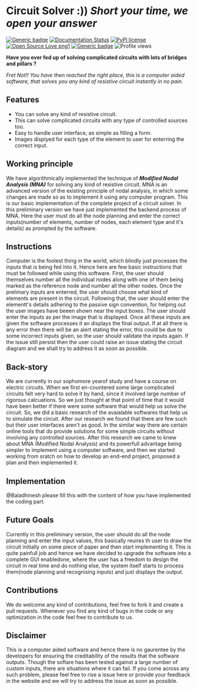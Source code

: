 # Circuit Solver  :))  ***Short your time, we open your answer***

[![Generic badge](https://img.shields.io/badge/python-3-<COLOR>.svg)](https://shields.io/)
[![Documentation Status](https://readthedocs.org/projects/ansicolortags/badge/?version=latest)](http://ansicolortags.readthedocs.io/?badge=latest)
[![PyPI license](https://img.shields.io/pypi/l/ansicolortags.svg)](https://pypi.python.org/pypi/ansicolortags/)
[![Open Source Love png1](https://badges.frapsoft.com/os/v1/open-source.png?v=103)](https://github.com/ellerbrock/open-source-badges/)
[![Generic badge](https://img.shields.io/badge/contributions%3F-welcome-<COLOR>.svg)](https://shields.io/)
![Profile views](https://gpvc.arturio.dev/Sa-ba-sh)

**Have you ever fed up of solving complicated circuits with lots of bridges and pillars ?**

*Fret Not!! You have then reached the right place, this is a computer aided software, that solves you any kind of resistive circuit instantly in no pain.*

## Features

* You can solve any kind of resistive circuit.
* This can solve complicated circuits with any type of controlled sources too. 
* Easy to handle user interface, as simple as filling a form.
* Images displyed for each type of the element to user for enterring the correct input.

## Working principle
We have algorithmically implemented the technique of ***Modified Nodal Analysis (MNA)*** for solving any kind of resistive circuit. MNA is an advanced version of the existing principle of nodal analysis, in which some changes are made so as to implement it using any computer program. This is our basic implementation of the complete project of a circuit solver. In this preliminary version we have just implemented the backend process of MNA. Here the user must do all the node planning and enter the correct inputs(number of elements, number of nodes, each element type and it's details) as prompted by the software. 

## Instructions
Computer is the foolest thing in the world, which blindly just processes the inputs that is being fed into it. Hence here are few basic instructions that must be followed while using this software. First, the user should themselves number all the individual nodes along with one of them being marked as the reference node and number all the other nodes. Once the prelimary inputs are enterred, the user should choose what kind of elements are present in the circuit. Following that, the user should enter the elementt's details adhering to the passive sign convention, for helping out the user images have beeen shown near the input boxes. The user should enter the inputs as per the image that is displayed. Once all these inputs are given the software processes it an displays the final output. If at all there is any error then there will be an alert stating the error, this could be due to some incorrect inputs given, so the user should validate the inputs again. If the issue still persist then the user could raise an issue stating the circuit diagram and we shall try to address it as soon as possible.

## Back-story
We are currently in our sophomore yearof study and have a course on electric circuits. When we first en-countered some large complicated circuits felt very hard to solve it by hand, since it involved large number of rigorous calcuations. So we just thought at that point of time that it would have been better if there were some software that would help us solve the circuit. So, we did a basic research of the avaialable softwares that help us to simulate the circuit. After our research we found that there are few such but their user interfaces aren't as good. In the similar way there are certain online tools that do provide solutions for some simple circuits without involving any controlled sources. After this research we came to knew about MNA (Modified Nodal Analysis) and its powerfull advantage being simpler to implement using a computer software, and then we started working from sratch on how to develop an end-end project, proposed a plan and then implemented it.

## Implementation
@Baladhinesh please fill this with the content of how you have implemented the coding part.

## Future Goals
Currently in this preliminary version, the user should do all the node planning and enter the input values, this basically reuires th user to draw the circuit initially on some piece of paper and then start implementing it. This is quite painfull job and hence we have decided to upgrade the software into a complete GUI enabledone, where the user has a freedom to design the circuit in real time and do nothing else, the system itself starts to process them(node planning and recognising inputs) and just displays the output.

## Contributions
We do welcome any kind of contributions, feel free to fork it and create a pull requests. Whenever you find any kind of bugs in the code or any optimization in the code feel free to contribute to us. 

## Disclaimer
This is a computer aided software and hence there is no gaurentee by the developers for ensuring the creditability of the results that the software outputs. Though the softare has been tested against a large number of custom inputs, there are situations where it can fail. If you come across any such problem, please feel free to rise a issue here or provide your feedback in the website and we will try to address the issue as soon as possible.
